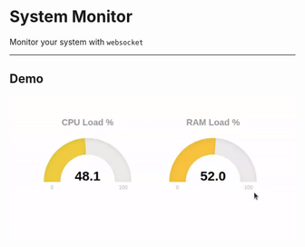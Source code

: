 # System Monitor
Monitor your system with `websocket`

----

## Demo

![Demo on browser](./asset/demo.gif)
